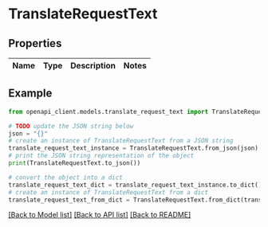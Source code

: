# TranslateRequestText


## Properties

Name | Type | Description | Notes
------------ | ------------- | ------------- | -------------

## Example

```python
from openapi_client.models.translate_request_text import TranslateRequestText

# TODO update the JSON string below
json = "{}"
# create an instance of TranslateRequestText from a JSON string
translate_request_text_instance = TranslateRequestText.from_json(json)
# print the JSON string representation of the object
print(TranslateRequestText.to_json())

# convert the object into a dict
translate_request_text_dict = translate_request_text_instance.to_dict()
# create an instance of TranslateRequestText from a dict
translate_request_text_from_dict = TranslateRequestText.from_dict(translate_request_text_dict)
```
[[Back to Model list]](../README.md#documentation-for-models) [[Back to API list]](../README.md#documentation-for-api-endpoints) [[Back to README]](../README.md)


